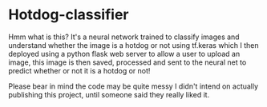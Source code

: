 # Hotdog-classifier

Hmm what is this? 
It's a neural network trained to classify images 
and understand whether the image is a hotdog or 
not using tf.keras which I then deployed using
a python flask web server to allow a user to 
upload an image, this image is then saved,
processed and sent to the neural net to
predict whether or not it is a hotdog or not!

Please bear in mind the code may be quite messy
I didn't intend on actually publishing this 
project, until someone said they really liked it.
